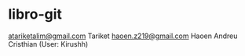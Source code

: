 # libro-git
atariketalim@gmail.com Tariket
haoen.z219@gmail.com Haoen
Andreu
Cristhian (User: Kirushh)

